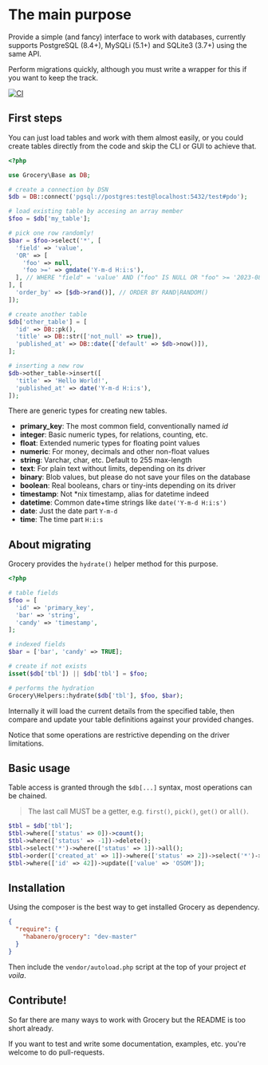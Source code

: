 The main purpose
================

Provide a simple (and fancy) interface to work with databases, currently supports
PostgreSQL (8.4+), MySQLi (5.1+) and SQLite3 (3.7+) using the same API.

Perform migrations quickly, although you must write a wrapper for this
if you want to keep the track.

[![CI](https://github.com/hbnro/grocery/actions/workflows/ci.yml/badge.svg)](https://github.com/hbnro/grocery/actions)

## First steps

You can just load tables and work with them almost easily, or you could create
tables directly from the code and skip the CLI or GUI to achieve that.

```php
<?php

use Grocery\Base as DB;

# create a connection by DSN
$db = DB::connect('pgsql://postgres:test@localhost:5432/test#pdo');

# load existing table by accesing an array member
$foo = $db['my_table'];

# pick one row randomly!
$bar = $foo->select('*', [
  'field' => 'value',
  'OR' => [
    'foo' => null,
    'foo >=' => gmdate('Y-m-d H:i:s'),
  ], // WHERE "field" = 'value' AND ("foo" IS NULL OR "foo" >= '2023-08-22 23:45:12')
], [
  'order_by' => [$db->rand()], // ORDER BY RAND|RANDOM()
]);

# create another table
$db['other_table'] = [
  'id' => DB::pk(),
  'title' => DB::str(['not_null' => true]),
  'published_at' => DB::date(['default' => $db->now()]),
];

# inserting a new row
$db->other_table->insert([
  'title' => 'Hello World!',
  'published_at' => date('Y-m-d H:i:s'),
]);
```

There are generic types for creating new tables.

 - **primary_key**: The most common field, conventionally named _id_
 - **integer**: Basic numeric types, for relations, counting, etc.
 - **float**: Extended numeric types for floating point values
 - **numeric**: For money, decimals and other non-float values
 - **string**: Varchar, char, etc. Default to 255 max-length
 - **text**: For plain text without limits, depending on its driver
 - **binary**: Blob values, but please do not save your files on the database
 - **boolean**: Real booleans, chars or tiny-ints depending on its driver
 - **timestamp**: Not *nix timestamp, alias for datetime indeed
 - **datetime**: Common date+time strings like `date('Y-m-d H:i:s')`
 - **date**: Just the date part `Y-m-d`
 - **time**: The time part `H:i:s`

## About migrating

Grocery provides the `hydrate()` helper method for this purpose.

```php
<?php

# table fields
$foo = [
  'id' => 'primary_key',
  'bar' => 'string',
  'candy' => 'timestamp',
];

# indexed fields
$bar = ['bar', 'candy' => TRUE];

# create if not exists
isset($db['tbl']) || $db['tbl'] = $foo;

# performs the hydration
Grocery\Helpers::hydrate($db['tbl'], $foo, $bar);
```

Internally it will load the current details from the specified table,
then compare and update your table definitions against your provided changes.

Notice that some operations are restrictive depending on the driver limitations.

## Basic usage

Table access is granted through the `$db[...]` syntax, most operations can be chained.

> The last call MUST be a getter, e.g. `first()`, `pick()`, `get()` or `all()`.

```php
$tbl = $db['tbl'];
$tbl->where(['status' => 0])->count();
$tbl->where(['status' => -1])->delete();
$tbl->select('*')->where(['status' => 1])->all();
$tbl->order(['created_at' => 1])->where(['status' => 2])->select('*')->first();
$tbl->where(['id' => 42])->update(['value' => 'OSOM']);
```

## Installation

Using the composer is the best way to get installed Grocery as dependency.

```json
{
  "require": {
    "habanero/grocery": "dev-master"
  }
}
```

Then include the `vendor/autoload.php` script at the top of your project _et voila_.


## Contribute!

So far there are many ways to work with Grocery but the README is too short already.

If you want to test and write some documentation, examples, etc.
you're welcome to do pull-requests.
